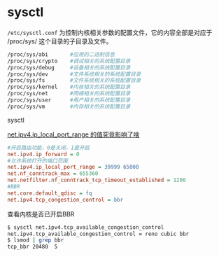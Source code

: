 # sysctl

`/etc/sysctl.conf` 为控制内核相关参数的配置文件，它的内容全部是对应于 /proc/sys/ 这个目录的子目录及文件。

```bash
/proc/sys/abi 		#应用的二进制信息
/proc/sys/crypto 	#调试相关的系统配置目录
/proc/sys/debug 	#设备相关的系统配置目录
/proc/sys/dev 		#文件系统相关的系统配置目录
/proc/sys/fs 		#文件系统相关的系统配置目录
/proc/sys/kernel 	#内核相关的系统配置目录
/proc/sys/net 		#网络相关的系统配置目录
/proc/sys/user 		#用户相关的系统配置目录
/proc/sys/vm 		#内存相关的系统配置目录
```

sysctl

[net.ipv4.ip_local_port_range 的值究竟影响了啥](https://mozillazg.com/2019/05/linux-what-net.ipv4.ip_local_port_range-effect-or-mean.html)

```ini
#开启路由功能，0是关闭，1是开启
net.ipv4.ip_forward = 0
#允许系统打开的端口范围
net.ipv4.ip_local_port_range = 39999 65000
net.nf_conntrack_max = 655360
net.netfilter.nf_conntrack_tcp_timeout_established = 1200
#BBR
net.core.default_qdisc = fq
net.ipv4.tcp_congestion_control = bbr
```

查看内核是否已开启BBR

```bash
$ sysctl net.ipv4.tcp_available_congestion_control
net.ipv4.tcp_available_congestion_control = reno cubic bbr
$ lsmod | grep bbr
tcp_bbr 20480  5
```



